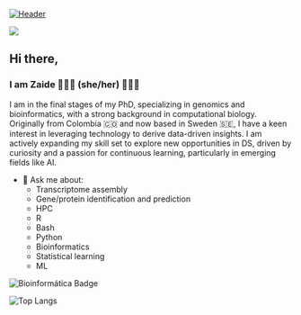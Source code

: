 [![Header](https://capsule-render.vercel.app/api?type=wave&section=header&color=222436&fontColor=659287&fontAlignY=50&height=250&text=Welcome%20to%20my%20GitHub&animation=fadeIn&fontSize=50&link=https://github.com/lachemontes)](https://github.com/lachemontes)



<!--
**lachemontes/lachemontes** is a ✨ _special_ ✨ repository because its `README.md` (this file) appears on your GitHub profile.

Here are some ideas to get you started:

- 🔭 I’m currently working on ...
- 🌱 I’m currently learning ...
- 👯 I’m looking to collaborate on ...
- 🤔 I’m looking for help with ...
- 💬 Ask me about ...
- 📫 How to reach me: ...
- 😄 Pronouns: ...
- ⚡ Fun fact: ...
-->


[![](https://visitcount.itsvg.in/api?id=lachemontes&label=mirones&color=0&icon=7&pretty=false)](https://visitcount.itsvg.in)




## Hi there,
### I am Zaide 👩🏼‍💻 (she/her) 🌱✨🧬 

I am in the final stages of my PhD, specializing in genomics and bioinformatics, with a strong background in computational biology. Originally from Colombia 🇨🇴 and now based in Sweden 🇸🇪, I have a keen interest in leveraging technology to derive data-driven insights. I am actively expanding my skill set to explore new opportunities in DS, driven by curiosity and a passion for continuous learning, particularly in emerging fields like AI.

- 💬 Ask me about:
    - Transcriptome assembly
    - Gene/protein identification and prediction
    - HPC
    - R  
    - Bash 
    - Python 
    - Bioinformatics
    - Statistical learning
    - ML

![Bioinformática Badge](https://img.shields.io/badge/Bioinformatics-Pipeline-blue)

 

![Top Langs](https://github-readme-stats.vercel.app/api/top-langs/?username=lachemontes&layout=compact)







